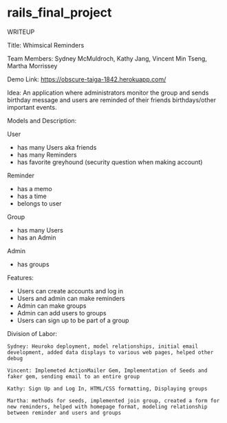 # rails_final_project

WRITEUP 

Title: Whimsical Reminders 

Team Members: Sydney McMuldroch, Kathy Jang, Vincent Min Tseng, Martha Morrissey

Demo Link: https://obscure-taiga-1842.herokuapp.com/

Idea: An application where administrators monitor the group and sends birthday message and users are reminded of their friends birthdays/other important events. 

Models and Description:

User
  - has many Users aka friends
  - has many Reminders
  - has favorite greyhound (security question when making account)
	
Reminder 
  - has a memo
  - has a time
  - belongs to user 
	
Group 
  - has many Users
  - has an Admin 
	
Admin

  - has groups 
  
Features:
	
  - Users can create accounts and log in 
  - Users and admin can make reminders
  - Admin can make groups
  - Admin can add users to groups
  - Users can sign up to be part of a group

Division of Labor:

	Sydney: Heuroko deployment, model relationships, initial email development, added data displays to various web pages, helped other debug
	
	Vincent: Implemeted ActionMailer Gem, Implementation of Seeds and faker gem, sending email to an entire group
	
	Kathy: Sign Up and Log In, HTML/CSS formatting, Displaying groups 
	
	Martha: methods for seeds, implemented join group, created a form for new reminders, helped with homepage format, modeling relationship 
	between reminder and users and groups 
